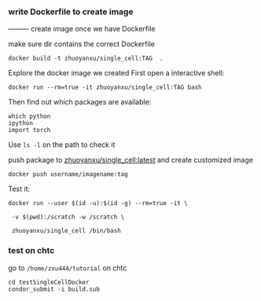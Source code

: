 ### write Dockerfile to create image

——— create image once we have Dockerfile

make sure dir contains the correct Dockerfile

```
docker build -t zhuoyanxu/single_cell:TAG  .
```


Explore the docker image we created
First open a interactive shell:

```
docker run --rm=true -it zhuoyanxu/single_cell:TAG bash
```

Then find out which packages are available:

```
which python
ipython
import torch
```

Use `ls -l` on the path to check it

push package to [zhuoyanxu/single_cell:latest](https://hub.docker.com/repository/docker/zhuoyanxu/single_cell) and create customized image
 
 ```
 docker push username/imagename:tag
 ```

Test it:

```
docker run --user $(id -u):$(id -g) --rm=true -it \

 -v $(pwd):/scratch -w /scratch \

 zhuoyanxu/single_cell /bin/bash
```

### test on chtc

go to ```/home/zxu444/tutorial``` on chtc
```
cd testSingleCellDocker
condor_submit -i build.sub
```





